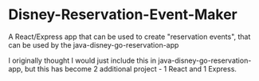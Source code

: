 # Disney-Reservation-Event-Maker
A React/Express app that can be used to create "reservation events", that can be used by the java-disney-go-reservation-app

I originally thought I would just include this in java-disney-go-reservation-app, but this has become 2 additional project - 1 React and 1 Express. 
